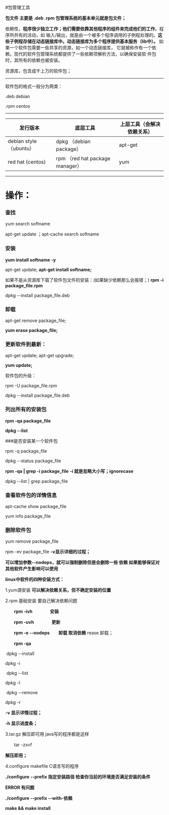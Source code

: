 #包管理工具

**包文件 主要是 .deb .rpm  包管理系统的基本单元就是包文件；**

依赖性，**程序很少独立工作；他们需要依靠其他程序的组件来完成他们的工作**。程序所共有的活动，如 输入/输出，就是由一个被多个程序调用的子例程处理的。**这些子例程存储在动态链接库中。动态链接库为多个程序提供基本服务（lib中）。**   如果一个软件包需要一些共享的资源，如一个动态链接库， 它就被称作有一个依赖。现代的软件包管理系统都提供了一些依赖项解析方法，以确保安装软 件包时，其所有的依赖也被安装。

资源库，包含成千上万的软件包；

---



软件包的格式一般分为两类：

.deb debian 

.rpm centos 



---



| 发行版本               | 底层工具                        | 上层工具（会解决依赖关系） |
| ---------------------- | ------------------------------- | -------------------------- |
| debian style（ubuntu） | dpkg （debian package）         | apt-get                    |
| red hat (centos)       | rpm （red hat package manager） | yum                        |

----



# 操作：

### 查找

yum search softname

apt-get update ；apt-cache search softname

### 安装

**yum install softname -y** 

apt-get update; **apt-get install softname;**

如果不是从资源库下载了软件包文件的安装：(如果缺少依赖那么会报错；)
**rpm -i package_file.rpm**

dpkg --install package_file.deb

### 卸载

apt-get remove package_file;

**yum erase package_file;**

### 更新软件到最新：

apt-get update; apt-get upgrade;

**yum update;**

软件包的升级：

rpm -U package_file.rpm

dpkg --install package_file.deb

### 列出所有的安装包

**rpm -qa package_file** 

**dpkg --list** 

###是否安装某一个软件包

rpm -q package_file

dpkg --status package_file

**rpm -qa | grep -i  package_file**   **-i 就是忽略大小写；ignorecase**

dpkg --list | grep package_file

### 查看软件包的详情信息

apt-cache show  package_file

yum info package_file

### 删除软件包

yum remove package_file

rpm -ev package_file   **-v显示详细的过程；**

**可以增加参数--nodeps，就可以强制删除但是会删除一些 依赖 如果能够保证对其他软件产生影响可以使用**



**linux中软件的四种安装方式：**

1.yum源安装 **可以解决依赖关系，但不确定安装的位置**

2.rpm 基础安装 要自己解决依赖问题

　　**rpm -ivh　　　　安装**

　　**rpm -uvh　　　　更新**

　　**rpm -e --nodeps　　卸载  取消依赖**  rease 卸载；

　　**rpm -qa**

​		dpkg --install 

dpkg -i

​		dpkg --list 

dpkg -l

​		dpkg --remove 

dpkg -r



**-v 显示详情过程；**

**-h 显示进度条；**

3.tar.gz 解压即可用 java写的程序都是这样

　　tar -zxvf

**解压即用；**

4.configure makefile C语言写的程序  

**./configure --prefix 指定安装路径   检查你当前的环境是否满足安装的条件**

**ERROR 有问题**

**./configure --prefix --with-依赖**

**make && make install**